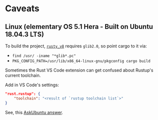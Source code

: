 # Caveats

## Linux (elementary OS 5.1 Hera - Built on Ubuntu 18.04.3 LTS)

To build the project, [`rusty_v8`](https://crates.io/crates/rusty_v8) requires `glib2.0`, so point cargo to it via:

- `find /usr/ -iname "*glib*.pc"`
- `PKG_CONFIG_PATH=/usr/lib/x86_64-linux-gnu/pkgconfig cargo build`

Sometimes the Rust VS Code extension can get confused about Rustup's current toolchain.

Add in VS Code's settings:

```json
"rust.rustup": {
    "toolchain": "<result of `rustup toolchain list`>"
}
```

See, this [AskUbuntu answer](https://askubuntu.com/a/1027329/177764).
